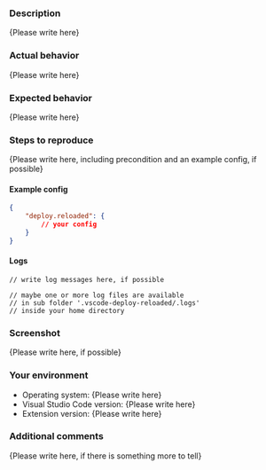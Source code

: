 
### Description

{Please write here}

### Actual behavior

{Please write here}

### Expected behavior

{Please write here}

### Steps to reproduce

{Please write here, including precondition and an example config, if possible}

#### Example config

```json
{
    "deploy.reloaded": {
        // your config
    }
}
```

#### Logs

```
// write log messages here, if possible

// maybe one or more log files are available
// in sub folder '.vscode-deploy-reloaded/.logs'
// inside your home directory
```

### Screenshot

{Please write here, if possible}

### Your environment

- Operating system: {Please write here}
- Visual Studio Code version: {Please write here}
- Extension version: {Please write here}

### Additional comments

{Please write here, if there is something more to tell}
